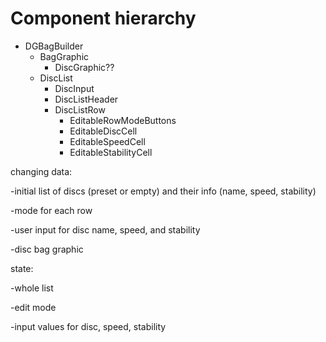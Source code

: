 # Component hierarchy

- DGBagBuilder
  - BagGraphic
    - DiscGraphic??
  - DiscList
    - DiscInput
    - DiscListHeader
    - DiscListRow
      - EditableRowModeButtons
      - EditableDiscCell
      - EditableSpeedCell
      - EditableStabilityCell

changing data:

-initial list of discs (preset or empty) and their info (name, speed, stability)

-mode for each row

-user input for disc name, speed, and stability

-disc bag graphic

state:

-whole list

-edit mode

-input values for disc, speed, stability
